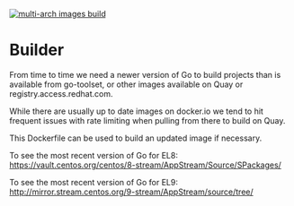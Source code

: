 [![multi-arch images build](https://github.com/konveyor/builder/actions/workflows/multi_arch_image_build.yml/badge.svg)](https://github.com/konveyor/builder/actions/workflows/multi_arch_image_build.yml)

# Builder
From time to time we need a newer version of Go to build projects than is available from go-toolset, or other images available on Quay or registry.access.redhat.com.

While there are usually up to date images on docker.io we tend to hit frequent issues with rate limiting when pulling from there to build on Quay.

This Dockerfile can be used to build an updated image if necessary.

To see the most recent version of Go for EL8:  
https://vault.centos.org/centos/8-stream/AppStream/Source/SPackages/  
  
To see the most recent version of Go for EL9:  
http://mirror.stream.centos.org/9-stream/AppStream/source/tree/
